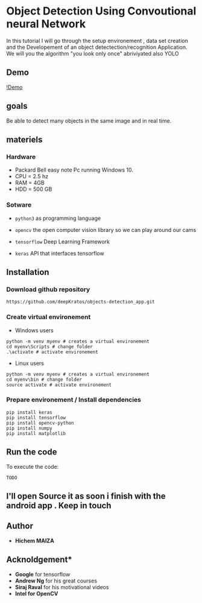 # Object Detection Using Convoutional neural Network 

In this tutorial I will go through the setup environement , data set creation and the Developement of an object detectection/recognition Application. 
We will you the algorithm "you look only once" abriviyated also YOLO  

## Demo

[!Demo](https://www.youtube.com/watch?v=I8_RptRGrDw&feature=youtu.be)

##  goals

Be able to detect many objects in the same image and in real time. 

##  materiels

### Hardware

* Packard Bell easy note Pc running Windows 10. 
* CPU  =  2.5 hz
* RAM  = 4GB 
* HDD  = 500 GB 

### Sotware

- `python3` as programming language

- `opencv` the open computer vision library  so we can play around our cams

- `tensorflow` Deep Learning Framework 

- `keras` API that interfaces tensorflow

## Installation

### Download github repository

```shell
https://github.com/deepKratos/objects-detection_app.git
```

### Create virtual environement

- Windows users

```shell
python -m venv myenv # creates a virtual environement
cd myenv\Scripts # change folder
.\activate # activate environement
```

- Linux users

```shell
python -m venv myenv # creates a virtual environement 
cd myenv\bin # change folder
source activate # activate environement  
```

### Prepare environement / Install dependencies

```shell
pip install keras
pip install tensorflow
pip install opencv-python
pip install numpy
pip install matplotlib
```

## Run the code

To execute the code:

`TODO`

## I'll open Source it as soon i finish with the android app . Keep in touch 

## Author

- **Hichem MAIZA**

## Acknoldgement*

*  **Google** for tensorflow
*  **Andrew Ng** for his great courses
*  **Siraj Raval** for his motivational videos
*  **Intel for OpenCV**